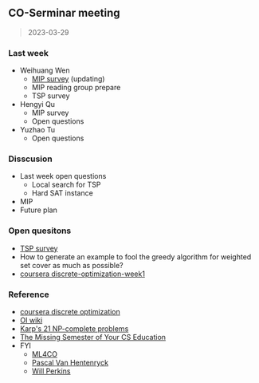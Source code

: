 ## CO-Serminar meeting

> 2023-03-29

### Last week

- Weihuang Wen
  - [MIP survey](https://gist.github.com/BertrandWen/2ec349cd10a1d0b0356e0b413627d754) (updating)
  - MIP reading group prepare
  - TSP survey
- Hengyi Qu
  - MIP survey
  - Open questions
- Yuzhao Tu
  - Open questions

### Disscusion

- Last week open questions
  - Local search for TSP
  - Hard SAT instance
- MIP
- Future plan

### Open quesitons

- [TSP survey](https://github.com/LOGO-CUHKSZ/WHY/blob/main/2023-03-29/TSP.ipynb)
- How to generate an example to fool the greedy algorithm for weighted set cover as much as possible?
- [coursera discrete-optimization-week1](https://www.coursera.org/learn/discrete-optimization)
  
### Reference

- [coursera discrete optimization](https://www.coursera.org/learn/discrete-optimization)
- [OI wiki](https://oi-wiki.org/)
- [Karp's 21 NP-complete problems](https://en.wikipedia.org/wiki/Karp%27s_21_NP-complete_problems)
- [The Missing Semester of Your CS Education](https://missing.csail.mit.edu/)
- FYI
  - [ML4CO](https://github.com/Thinklab-SJTU/awesome-ml4co)
  - [Pascal Van Hentenryck](https://sites.gatech.edu/pascal-van-hentenryck/)
  - [Will Perkins](http://willperkins.org/)